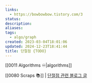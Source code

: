 ```yaml
---
links:
  - https://bowbowbow.tistory.com/3
status: 
description: 
aliases: 
tags:
  - algo/graph
created: 2023-03-04T18:01:06
updated: 2024-12-23T18:41:44
title: 단절점 {TODO}
---
```

[[0011 Algorithms ♾️|algorithms]]

[[0080 Scraps 📚]] | [단절점 관련 블로그 글](https://bowbowbow.tistory.com/3)

